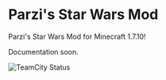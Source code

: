 # Parzi's Star Wars Mod
Parzi's Star Wars Mod for Minecraft 1.7.10!

Documentation soon.

![TeamCity Status](http://67.190.231.182:1106/httpAuth/app/rest/builds/buildType:Pswm_Default/statusIcon "TeamCity Status")

